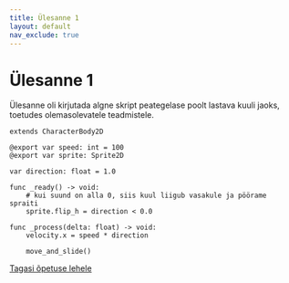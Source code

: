 ```yaml
---
title: Ülesanne 1
layout: default
nav_exclude: true
---
```


# Ülesanne 1

Ülesanne oli kirjutada algne skript peategelase poolt lastava kuuli jaoks, toetudes olemasolevatele teadmistele.

```gdscript
extends CharacterBody2D

@export var speed: int = 100
@export var sprite: Sprite2D

var direction: float = 1.0

func _ready() -> void:
	# kui suund on alla 0, siis kuul liigub vasakule ja pöörame spraiti
	sprite.flip_h = direction < 0.0

func _process(delta: float) -> void:
	velocity.x = speed * direction
	
	move_and_slide()
```

[Tagasi õpetuse lehele](../2d-mang/laskmine#ülesanne-1)